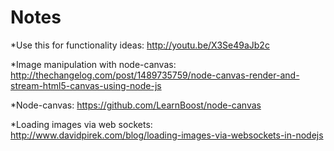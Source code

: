 # Notes

*Use this for functionality ideas: http://youtu.be/X3Se49aJb2c

*Image manipulation with node-canvas: http://thechangelog.com/post/1489735759/node-canvas-render-and-stream-html5-canvas-using-node-js

*Node-canvas: https://github.com/LearnBoost/node-canvas

*Loading images via web sockets: http://www.davidpirek.com/blog/loading-images-via-websockets-in-nodejs